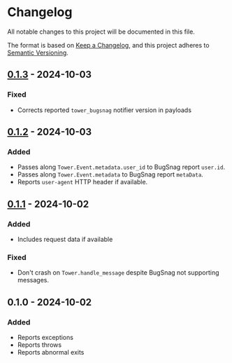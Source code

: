 # Changelog

All notable changes to this project will be documented in this file.

The format is based on [Keep a Changelog](https://keepachangelog.com/en/1.1.0/),
and this project adheres to [Semantic Versioning](https://semver.org/spec/v2.0.0.html).

## [0.1.3] - 2024-10-03

### Fixed

- Corrects reported `tower_bugsnag` notifier version in payloads

## [0.1.2] - 2024-10-03

### Added

- Passes along `Tower.Event.metadata.user_id` to BugSnag report `user.id`.
- Passes along `Tower.Event.metadata` to BugSnag report `metaData`.
- Reports `user-agent` HTTP header if available.

## [0.1.1] - 2024-10-02

### Added

- Includes request data if available

### Fixed

- Don't crash on `Tower.handle_message` despite BugSnag not supporting messages.

## 0.1.0 - 2024-10-02

### Added

- Reports exceptions
- Reports throws
- Reports abnormal exits

[0.1.3]: https://github.com/mimiquate/tower_bugsnag/compare/v0.1.2...v0.1.3/
[0.1.2]: https://github.com/mimiquate/tower_bugsnag/compare/v0.1.1...v0.1.2/
[0.1.1]: https://github.com/mimiquate/tower_bugsnag/compare/v0.1.0...v0.1.1/
